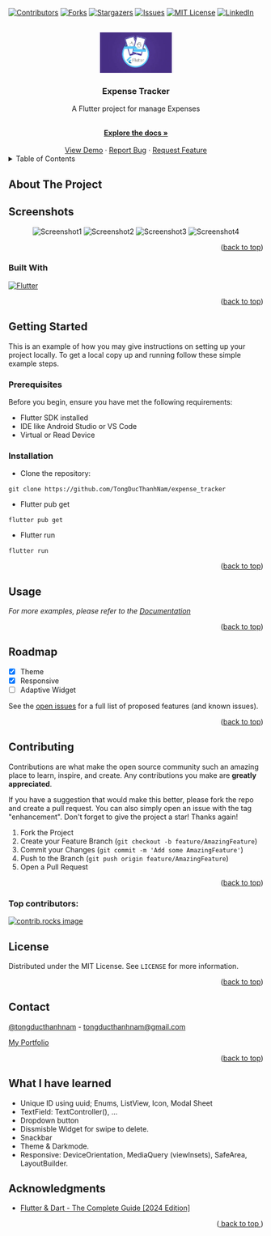 <a id="readme-top"></a>

[![Contributors][contributors-shield]][contributors-url]
[![Forks][forks-shield]][forks-url]
[![Stargazers][stars-shield]][stars-url]
[![Issues][issues-shield]][issues-url]
[![MIT License][license-shield]][license-url]
[![LinkedIn][linkedin-shield]][linkedin-url]



<!-- PROJECT LOGO -->
<br />
<div align="center">
  <a href="https://github.com/tongducthanhnam/expense_tracker">
  <img src="./images/image.png" alt="Logo" height="80" />
  </a>

<h3 align="center">
  Expense Tracker
</h3>
  <div >
  <p align="center"> 
    A Flutter project for manage Expenses
  </p>    
    <br />
    <a href="https://github.com/TongDucThanhNam/expense_tracker">
      <strong>Explore the docs »</strong>
    </a>
    <br />
    <br />
    <a href="https://github.com/TongDucThanhNam/expense_tracker">View Demo</a>
    ·
    <a href="https://github.com/TongDucThanhNam/expense_tracker/issues/new?labels=bug&template=bug-report---.md">Report Bug</a>
    ·
    <a href="https://github.com/TongDucThanhNam/expense_tracker/issues/new?labels=enhancement&template=feature-request---.md">
      Request Feature</a>
    </div>
</div>



<!-- TABLE OF CONTENTS -->
<details>
  <summary>Table of Contents</summary>
  <ol>
    <li>
      <a href="#about-the-project">About The Project</a>
      <ul>
        <li><a href="#built-with">Built With</a></li>
      </ul>
    </li>
    <li>
      <a href="#getting-started">Getting Started</a>
      <ul>
        <li><a href="#prerequisites">Prerequisites</a></li>
        <li><a href="#installation">Installation</a></li>
      </ul>
    </li>
    <li><a href="#usage">Usage</a></li>
    <li><a href="#roadmap">Roadmap</a></li>
    <li><a href="#contributing">Contributing</a></li>
    <li><a href="#license">License</a></li>
    <li><a href="#contact">Contact</a></li>
    <li><a href="#acknowledgments">Acknowledgments</a></li>
  </ol>
</details>

## About The Project

[//]: # (Here's a blank template to get started: To avoid retyping too much info. Do a search and replace with your text editor for the following: `github_username`, `repo_name`, `twitter_handle`, `linkedin_username`, `email_client`, `email`, `project_title`, `project_description`)

## Screenshots

<p align="center">
  <img src="images/image1.png" alt="Screenshot1" width="100"  />
  <img src="images/image2.png" alt="Screenshot2" width="100"  />
  <img src="images/image3.png" alt="Screenshot3" width="100"  />
  <img src="images/image4.png" alt="Screenshot4" width="100"  />
</p>


<div align="right">(<a href="#readme-top">back to top</a>)
</div>

### Built With

[![Flutter][Flutter]][Flutter-url]


<div align="right">
  (<a href="#readme-top">back to top</a>)
</div>



<!-- GETTING STARTED -->

## Getting Started

This is an example of how you may give instructions on setting up your project locally.
To get a local copy up and running follow these simple example steps.

### Prerequisites

Before you begin, ensure you have met the following requirements:

- Flutter SDK installed
- IDE like Android Studio or VS Code
- Virtual or Read Device

### Installation

- Clone the repository:

```
git clone https://github.com/TongDucThanhNam/expense_tracker
```
- Flutter pub get
```
flutter pub get
```

- Flutter run
```
flutter run
```

<p align="right">(<a href="#readme-top">back to top</a>)</p>



<!-- USAGE EXAMPLES -->

## Usage

[//]: # (Use this space to show useful examples of how a project can be used. Additional screenshots, code examples and demos work well in this space. You may also link to more resources.)

_For more examples, please refer to
the [Documentation](https://github.com/TongDucThanhNam/expense_tracker?tab=readme-ov-file)_

<p align="right">(<a href="#readme-top">back to top</a>)</p>



<!-- ROADMAP -->

## Roadmap
- [x] Theme
- [x] Responsive
- [ ] Adaptive Widget

See the [open issues](https://github.com/TongDucThanhNam/expense_tracker/issues) for a full list of
proposed features (and known issues).

<p align="right">(<a href="#readme-top">back to top</a>)</p>



<!-- CONTRIBUTING -->

## Contributing

Contributions are what make the open source community such an amazing place to learn, inspire, and
create. Any contributions you make are **greatly appreciated**.

If you have a suggestion that would make this better, please fork the repo and create a pull
request. You can also simply open an issue with the tag "enhancement".
Don't forget to give the project a star! Thanks again!

1. Fork the Project
2. Create your Feature Branch (`git checkout -b feature/AmazingFeature`)
3. Commit your Changes (`git commit -m 'Add some AmazingFeature'`)
4. Push to the Branch (`git push origin feature/AmazingFeature`)
5. Open a Pull Request

<p align="right">(<a href="#readme-top">back to top</a>)</p>

### Top contributors:

<a href="https://github.com/TongDucThanhNam/expense_tracker/graphs/contributors">
  <img src="https://contrib.rocks/image?repo=tongducthanhnam/expense_tracker" alt="contrib.rocks image" />
</a>



<!-- LICENSE -->

## License

Distributed under the MIT License. See `LICENSE` for more information.

<p align="right">(<a href="#readme-top">back to top</a>)</p>



<!-- CONTACT -->

## Contact

[@tongducthanhnam](https://twitter.com/tongducthanhnam) - tongducthanhnam@gmail.com

[My Portfolio](https://tongducthanhnam.id.vn)

<p align="right">(<a href="#readme-top">back to top</a>)</p>

<!-- What I have learn -->

## What I have learned
- Unique ID using uuid; Enums, ListView, Icon, Modal Sheet
- TextField: TextController(), ...
- Dropdown button
- Dissmisble Widget for swipe to delete.
- Snackbar
- Theme & Darkmode.
- Responsive: DeviceOrientation, MediaQuery (viewInsets), SafeArea, LayoutBuilder.  

<!-- ACKNOWLEDGMENTS -->

## Acknowledgments

* [Flutter & Dart - The Complete Guide [2024 Edition]](https://www.udemy.com/course/learn-flutter-dart-to-build-ios-android-apps)

<p align="right">(<a href="#readme-top">
  back to top
</a>)</p>



<!-- MARKDOWN LINKS & IMAGES -->
<!-- https://www.markdownguide.org/basic-syntax/#reference-style-links -->

[contributors-shield]: https://img.shields.io/github/contributors/tongducthanhnam/expense_tracker.svg?style=for-the-badge

[contributors-url]: https://github.com/tongducthanhnam/expense_tracker/graphs/contributors

[forks-shield]: https://img.shields.io/github/forks/tongducthanhnam/expense_tracker.svg?style=for-the-badge

[forks-url]: https://github.com/tongducthanhnam/expense_tracker/network/members

[stars-shield]: https://img.shields.io/github/stars/tongducthanhnam/expense_tracker.svg?style=for-the-badge

[stars-url]: https://github.com/tongducthanhnam/expense_tracker/stargazers

[issues-shield]: https://img.shields.io/github/issues/tongducthanhnam/expense_tracker.svg?style=for-the-badge

[issues-url]: https://github.com/tongducthanhnam/expense_tracker/issues

[license-shield]: https://img.shields.io/github/license/tongducthanhnam/expense_tracker.svg?style=for-the-badge

[license-url]: https://github.com/tongducthanhnam/expense_tracker/blob/master/LICENSE

[linkedin-shield]: https://img.shields.io/badge/-LinkedIn-black.svg?style=for-the-badge&logo=linkedin&colorB=555

[linkedin-url]: https://linkedin.com/in/tong-duc-thanh-nam

[//]: # ([product-screenshot]: images/screenshot.png)

[Flutter]:https://img.shields.io/badge/Flutter-%2302569B.svg?style=for-the-badge&logo=Flutter&logoColor=white

[Flutter-url]:https://flutter.dev
